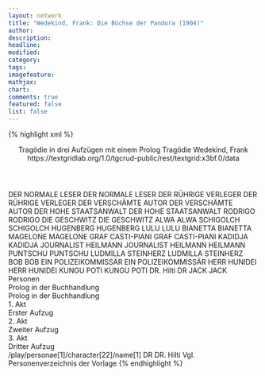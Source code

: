 ```yaml
---
layout: network
title: "Wedekind, Frank: Die Büchse der Pandora (1904)"
author:
description:
headline:
modified:
category:
tags:
imagefeature:
mathjax:
chart:
comments: true
featured: false
list: false
---
```

{% highlight xml %}
<?xml-model href="https://raw.githubusercontent.com/DLiNa/project/master/rules/lina.rnc"?><?xml-model href="https://raw.githubusercontent.com/DLiNa/project/master/rules/lina.sch"?>
<play xmlns="http://lina.digital">
  <header>
    <title>Die Büchse der Pandora</title>
  	<subtitle>Tragödie in drei Aufzügen mit einem Prolog</subtitle>
  	<genretitle>Tragödie</genretitle>
    <author>Wedekind, Frank</author>
    <date when="1894" type="written"/>
  	<date when="1902" type="print"/>
  	<date when="1904" type="premiere"/>
  	<source>https://textgridlab.org/1.0/tgcrud-public/rest/textgrid:x3bf.0/data</source>
  </header>
  <personae>
    <character>
      <name>DER NORMALE LESER</name>
      <alias xml:id="der_normale_leser">
        <name>DER NORMALE LESER</name>
      </alias>
    </character>
    <character>
      <name>DER RÜHRIGE VERLEGER</name>
      <alias xml:id="der_rührige_verleger">
        <name>DER RÜHRIGE VERLEGER</name>
      </alias>
    </character>
    <character>
      <name>DER VERSCHÄMTE AUTOR</name>
      <alias xml:id="der_verschämte_autor">
        <name>DER VERSCHÄMTE AUTOR</name>
      </alias>
    </character>
    <character>
      <name>DER HOHE STAATSANWALT</name>
      <alias xml:id="der_hohe_staatsanwalt">
        <name>DER HOHE STAATSANWALT</name>
      </alias>
    </character>
    <character>
      <name>RODRIGO</name>
      <alias xml:id="rodrigo">
        <name>RODRIGO</name>
      </alias>
    </character>
    <character>
      <name>DIE GESCHWITZ</name>
      <alias xml:id="die_geschwitz">
        <name>DIE GESCHWITZ</name>
      </alias>
    </character>
    <character>
      <name>ALWA</name>
      <alias xml:id="alwa">
        <name>ALWA</name>
      </alias>
    </character>
    <character>
      <name>SCHIGOLCH</name>
      <alias xml:id="schigolch">
        <name>SCHIGOLCH</name>
      </alias>
    </character>
    <character>
      <name>HUGENBERG</name>
      <alias xml:id="hugenberg">
        <name>HUGENBERG</name>
      </alias>
    </character>
    <character>
      <name>LULU</name>
      <alias xml:id="lulu">
        <name>LULU</name>
      </alias>
    </character>
    <character>
      <name>BIANETTA</name>
      <alias xml:id="bianetta">
        <name>BIANETTA</name>
      </alias>
    </character>
    <character>
      <name>MAGELONE</name>
      <alias xml:id="magelone">
        <name>MAGELONE</name>
      </alias>
    </character>
    <character>
      <name>GRAF CASTI-PIANI</name>
      <alias xml:id="graf_casti-piani">
        <name>GRAF CASTI-PIANI</name>
      </alias>
    </character>
    <character>
      <name>KADIDJA</name>
      <alias xml:id="kadidja">
        <name>KADIDJA</name>
      </alias>
    </character>
    <character>
      <name>JOURNALIST HEILMANN</name>
      <alias xml:id="journalist_heilmann">
        <name>JOURNALIST HEILMANN</name>
      </alias>
    	<alias xml:id="heilmann">
    		<name>HEILMANN</name>
    	</alias>
    </character>
    <character>
      <name>PUNTSCHU</name>
      <alias xml:id="puntschu">
        <name>PUNTSCHU</name>
      </alias>
    </character>
    <character>
      <name>LUDMILLA STEINHERZ</name>
      <alias xml:id="ludmilla_steinherz">
        <name>LUDMILLA STEINHERZ</name>
      </alias>
    </character>
    <character>
      <name>BOB</name>
      <alias xml:id="bob">
        <name>BOB</name>
      </alias>
    </character>
    <character>
      <name>EIN POLIZEIKOMMISSÄR</name>
      <alias xml:id="ein_polizeikommissär">
        <name>EIN POLIZEIKOMMISSÄR</name>
      </alias>
    </character>
    <character>
      <name>HERR HUNIDEI</name>
      <alias xml:id="herr_hunidei">
        <name>HERR HUNIDEI</name>
      </alias>
    </character>
    <character>
      <name>KUNGU POTI</name>
      <alias xml:id="kungu_poti">
        <name>KUNGU POTI</name>
      </alias>
    </character>
    <character>
      <name>DR. Hilti</name>
      <alias xml:id="dr">
        <name>DR</name>
      </alias>
    </character>
    <character>
      <name>JACK</name>
      <alias xml:id="jack">
        <name>JACK</name>
      </alias>
    </character>
  </personae>
  <text>
    <div>
      <head>Personen</head>
    </div>
    <div>
      <head>Prolog in der Buchhandlung</head>
      <div>
        <head>Prolog in der Buchhandlung</head>
        <sp who="#der_normale_leser">
          <amount n="4" unit="speech_acts"/>
          <amount n="153" unit="words"/>
          <amount n="20" unit="lines"/>
          <amount n="872" unit="chars"/>
        </sp>
        <sp who="#der_rührige_verleger">
          <amount n="3" unit="speech_acts"/>
          <amount n="121" unit="words"/>
          <amount n="17" unit="lines"/>
          <amount n="677" unit="chars"/>
        </sp>
        <sp who="#der_verschämte_autor">
          <amount n="5" unit="speech_acts"/>
          <amount n="225" unit="words"/>
          <amount n="30" unit="lines"/>
          <amount n="1298" unit="chars"/>
        </sp>
        <sp who="#der_hohe_staatsanwalt">
          <amount n="6" unit="speech_acts"/>
          <amount n="247" unit="words"/>
          <amount n="32" unit="lines"/>
          <amount n="1338" unit="chars"/>
        </sp>
      </div>
    </div>
    <div>
      <head>1. Akt</head>
      <div>
        <head>Erster Aufzug</head>
        <sp who="#rodrigo">
          <amount n="45" unit="speech_acts"/>
          <amount n="2051" unit="words"/>
          <amount n="15" unit="lines"/>
          <amount n="12213" unit="chars"/>
        </sp>
        <sp who="#die_geschwitz">
          <amount n="13" unit="speech_acts"/>
          <amount n="396" unit="words"/>
          <amount n="11" unit="lines"/>
          <amount n="2141" unit="chars"/>
        </sp>
        <sp who="#alwa">
          <amount n="71" unit="speech_acts"/>
          <amount n="1512" unit="words"/>
          <amount n="55" unit="lines"/>
          <amount n="8986" unit="chars"/>
        </sp>
        <sp who="#schigolch">
          <amount n="14" unit="speech_acts"/>
          <amount n="216" unit="words"/>
          <amount n="10" unit="lines"/>
          <amount n="1206" unit="chars"/>
        </sp>
        <sp who="#hugenberg">
          <amount n="23" unit="speech_acts"/>
          <amount n="524" unit="words"/>
          <amount n="15" unit="lines"/>
          <amount n="2932" unit="chars"/>
        </sp>
        <sp who="#lulu">
          <amount n="31" unit="speech_acts"/>
          <amount n="736" unit="words"/>
          <amount n="19" unit="lines"/>
          <amount n="4106" unit="chars"/>
        </sp>
      </div>
    </div>
    <div>
      <head>2. Akt</head>
      <div>
        <head>Zweiter Aufzug</head>
        <sp who="#rodrigo">
          <amount n="35" unit="speech_acts"/>
          <amount n="1087" unit="words"/>
          <amount n="16" unit="lines"/>
          <amount n="6150" unit="chars"/>
        </sp>
        <sp who="#alwa">
          <amount n="13" unit="speech_acts"/>
          <amount n="208" unit="words"/>
          <amount n="10" unit="lines"/>
          <amount n="1193" unit="chars"/>
        </sp>
        <sp who="#bianetta">
          <amount n="4" unit="speech_acts"/>
          <amount n="59" unit="words"/>
          <amount n="3" unit="lines"/>
          <amount n="323" unit="chars"/>
        </sp>
        <sp who="#magelone">
          <amount n="22" unit="speech_acts"/>
          <amount n="440" unit="words"/>
          <amount n="12" unit="lines"/>
          <amount n="2433" unit="chars"/>
        </sp>
        <sp who="#graf_casti-piani">
          <amount n="1" unit="speech_acts"/>
          <amount n="21" unit="words"/>
          <amount n="139" unit="chars"/>
        </sp>
        <sp who="#kadidja">
          <amount n="15" unit="speech_acts"/>
          <amount n="131" unit="words"/>
          <amount n="14" unit="lines"/>
          <amount n="692" unit="chars"/>
        </sp>
        <sp who="#journalist_heilmann">
          <amount n="1" unit="speech_acts"/>
          <amount n="22" unit="words"/>
          <amount n="2" unit="lines"/>
          <amount n="97" unit="chars"/>
        </sp>
        <sp who="#puntschu">
          <amount n="20" unit="speech_acts"/>
          <amount n="496" unit="words"/>
          <amount n="9" unit="lines"/>
          <amount n="2820" unit="chars"/>
        </sp>
        <sp who="#die_geschwitz">
          <amount n="23" unit="speech_acts"/>
          <amount n="482" unit="words"/>
          <amount n="14" unit="lines"/>
          <amount n="2738" unit="chars"/>
        </sp>
        <sp who="#ludmilla_steinherz">
          <amount n="9" unit="speech_acts"/>
          <amount n="159" unit="words"/>
          <amount n="5" unit="lines"/>
          <amount n="887" unit="chars"/>
        </sp>
        <sp who="#heilmann">
          <amount n="13" unit="speech_acts"/>
          <amount n="119" unit="words"/>
          <amount n="13" unit="lines"/>
          <amount n="690" unit="chars"/>
        </sp>
        <sp who="#lulu">
          <amount n="100" unit="speech_acts"/>
          <amount n="2992" unit="words"/>
          <amount n="76" unit="lines"/>
          <amount n="17206" unit="chars"/>
        </sp>
        <sp who="#bob">
          <amount n="7" unit="speech_acts"/>
          <amount n="51" unit="words"/>
          <amount n="7" unit="lines"/>
          <amount n="280" unit="chars"/>
        </sp>
        <sp who="#schigolch">
          <amount n="28" unit="speech_acts"/>
          <amount n="327" unit="words"/>
          <amount n="25" unit="lines"/>
          <amount n="1698" unit="chars"/>
        </sp>
        <sp who="#ein_polizeikommissär">
          <amount n="1" unit="speech_acts"/>
          <amount n="29" unit="words"/>
          <amount n="145" unit="chars"/>
        </sp>
      </div>
    </div>
    <div>
      <head>3. Akt</head>
      <div>
        <head>Dritter Aufzug</head>
        <sp who="#schigolch">
          <amount n="62" unit="speech_acts"/>
          <amount n="1141" unit="words"/>
          <amount n="41" unit="lines"/>
          <amount n="6347" unit="chars"/>
        </sp>
        <sp who="#alwa">
          <amount n="62" unit="speech_acts"/>
          <amount n="1395" unit="words"/>
          <amount n="41" unit="lines"/>
          <amount n="8021" unit="chars"/>
        </sp>
        <sp who="#lulu">
          <amount n="79" unit="speech_acts"/>
          <amount n="855" unit="words"/>
          <amount n="64" unit="lines"/>
          <amount n="4371" unit="chars"/>
        </sp>
        <sp who="#herr_hunidei">
          <amount n="12" unit="speech_acts"/>
          <amount n="60" unit="words"/>
          <amount n="1" unit="lines"/>
          <amount n="309" unit="chars"/>
        </sp>
        <sp who="#die_geschwitz">
          <amount n="18" unit="speech_acts"/>
          <amount n="817" unit="words"/>
          <amount n="11" unit="lines"/>
          <amount n="4391" unit="chars"/>
        </sp>
        <sp who="#kungu_poti">
          <amount n="9" unit="speech_acts"/>
          <amount n="183" unit="words"/>
          <amount n="7" unit="lines"/>
          <amount n="999" unit="chars"/>
        </sp>
        <sp who="#dr">
          <amount n="11" unit="speech_acts"/>
          <amount n="272" unit="words"/>
          <amount n="7" unit="lines"/>
          <amount n="1221" unit="chars"/>
        </sp>
        <sp who="#jack">
          <amount n="21" unit="speech_acts"/>
          <amount n="322" unit="words"/>
          <amount n="16" unit="lines"/>
          <amount n="1680" unit="chars"/>
        </sp>
      </div>
    </div>
  </text>
	<documentation>
		<change n="1" who="dariokampkaspar">
			<path>/play/personae[1]/character[22]/name[1]</path>
			<orig>DR</orig>
			<corr>DR. Hilti</corr>
			<comment>Vgl. Personenverzeichnis der Vorlage</comment>
		</change>
	</documentation>
</play>
{% endhighlight %}
